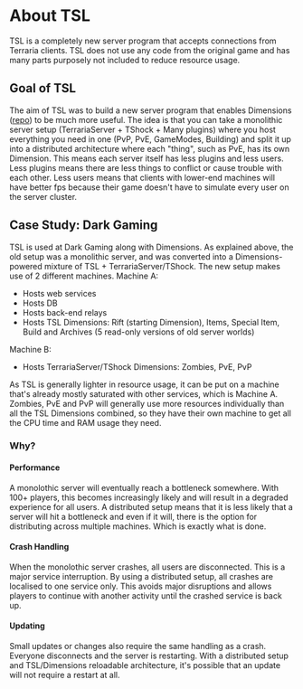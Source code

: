 # About TSL
TSL is a completely new server program that accepts connections from Terraria clients. TSL does not use any code from the original game and has many parts purposely not included to reduce resource usage.

## Goal of TSL
The aim of TSL was to build a new server program that enables Dimensions ([repo](https://github.com/popstarfreas/Dimensions)) to be much more useful. The idea is that you can take a monolithic server setup (TerrariaServer + TShock + Many plugins) where you host everything you need in one (PvP, PvE, GameModes, Building) and split it up into a distributed architecture where each "thing", such as PvE, has its own Dimension. This means each server itself has less plugins and less users. Less plugins means there are less things to conflict or cause trouble with each other. Less users means that clients with lower-end machines will have better fps because their game doesn't have to simulate every user on the server cluster.

## Case Study: Dark Gaming
TSL is used at Dark Gaming along with Dimensions. As explained above, the old setup was a monolithic server, and was converted into a Dimensions-powered mixture of TSL + TerrariaServer/TShock. The new setup makes use of 2 different machines.
Machine A:
 * Hosts web services
 * Hosts DB
 * Hosts back-end relays
 * Hosts TSL Dimensions: Rift (starting Dimension), Items, Special Item, Build and Archives (5 read-only versions of old server worlds)
 
Machine B:
 * Hosts TerrariaServer/TShock Dimensions: Zombies, PvE, PvP
 
As TSL is generally lighter in resource usage, it can be put on a machine that's already mostly saturated with other services, which is Machine A. Zombies, PvE and PvP will generally use more resources individually than all the TSL Dimensions combined, so they have their own machine to get all the CPU time and RAM usage they need.

### Why?
#### Performance
A monolothic server will eventually reach a bottleneck somewhere. With 100+ players, this becomes increasingly likely and will result in a degraded experience for all users. A distributed setup means that it is less likely that a server will hit a bottleneck and even if it will, there is the option for distributing across multiple machines. Which is exactly what is done.

#### Crash Handling
When the monolothic server crashes, all users are disconnected. This is a major service interruption. By using a distributed setup, all crashes are localised to one service only. This avoids major disruptions and allows players to continue with another activity until the crashed service is back up.

#### Updating
Small updates or changes also require the same handling as a crash. Everyone disconnects and the server is restarting. With a distributed setup and TSL/Dimensions reloadable architecture, it's possible that an update will not require a restart at all.
